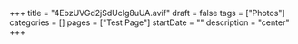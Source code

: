 +++
title = "4EbzUVGd2jSdUcIg8uUA.avif"
draft = false
tags = ["Photos"]
categories = []
pages = ["Test Page"]
startDate = ""
description = "center"
+++
